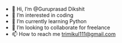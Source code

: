 - 👋 Hi, I’m @Guruprasad Dikshit
- 👀 I’m interested in coding
- 🌱 I’m currently learning Python
- 💞️ I’m looking to collaborate for freelance
- 📫 How to reach me trimikul111@gmail.com

<!---
DIABLO-SAMA/DIABLO-SAMA is a ✨ special ✨ repository because its `README.md` (this file) appears on your GitHub profile.
You can click the Preview link to take a look at your changes.
--->
